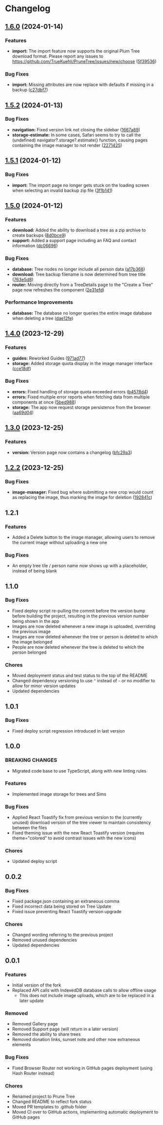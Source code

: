 # Changelog

## [1.6.0](https://github.com/TrueKuehli/PruneTree/compare/v1.5.2...v1.6.0) (2024-01-14)


### Features

* **import:** The import feature now supports the original Plum Tree download format. Please report any issues to https://github.com/TrueKuehli/PruneTree/issues/new/choose ([5f39536](https://github.com/TrueKuehli/PruneTree/commit/5f395361f794ce8bf232201ba55ca19029254f3e))


### Bug Fixes

* **import:** Missing attributes are now replace with defaults if missing in a backup ([c27dbf7](https://github.com/TrueKuehli/PruneTree/commit/c27dbf7de4f16d9b5fefed4faa6cde21514aed23))

## [1.5.2](https://github.com/TrueKuehli/PruneTree/compare/v1.5.1...v1.5.2) (2024-01-13)


### Bug Fixes

* **navigation:** Fixed version link not closing the sidebar ([1667a89](https://github.com/TrueKuehli/PruneTree/commit/1667a8903fcf356484fee232af6f0e39fc9a7aec))
* **storage-estimate:** In some cases, Safari seems to try to call the (undefined) navigator?.storage?.estimate() function, causing pages containing the image manager to not render ([2271425](https://github.com/TrueKuehli/PruneTree/commit/227142584c64b4ac180adcb683332dc90d0a8794))

## [1.5.1](https://github.com/TrueKuehli/PruneTree/compare/v1.5.0...v1.5.1) (2024-01-12)


### Bug Fixes

* **import:** The import page no longer gets stuck on the loading screen when selecting an invalid backup zip file ([3f1b141](https://github.com/TrueKuehli/PruneTree/commit/3f1b141a14149e699e7014155bc97a0046c5f100))

## [1.5.0](https://github.com/TrueKuehli/PruneTree/compare/v1.4.0...v1.5.0) (2024-01-12)


### Features

* **download:** Added the ability to download a tree as a zip archive to create backups ([8d0bce9](https://github.com/TrueKuehli/PruneTree/commit/8d0bce93fb65c63943d67c31fe8eed73f9fcc3e9))
* **support:** Added a support page including an FAQ and contact information ([dc06696](https://github.com/TrueKuehli/PruneTree/commit/dc06696c7b66fef926144d98be18766f7d29730f))


### Bug Fixes

* **database:** Tree nodes no longer include all person data ([a17b368](https://github.com/TrueKuehli/PruneTree/commit/a17b368ec455150de724a398e0f9835d8ab407a1))
* **download:** Tree backup filename is now determined from tree title ([763e5d8](https://github.com/TrueKuehli/PruneTree/commit/763e5d8c2b7d8c31e567cdd3f35843ecf1ea3be8))
* **router:** Moving directly from a TreeDetails page to the "Create a Tree" page now refreshes the component ([2e31efd](https://github.com/TrueKuehli/PruneTree/commit/2e31efdfdd8c6b72d41f8c6482228de4ce1144ce))


### Performance Improvements

* **database:** The database no longer queries the entire image database when deleting a tree ([dae12fe](https://github.com/TrueKuehli/PruneTree/commit/dae12fe930e3d4b585e64539d9c370402024266d))

## [1.4.0](https://github.com/TrueKuehli/PruneTree/compare/v1.3.0...v1.4.0) (2023-12-29)


### Features

* **guides:** Reworked Guides ([971ad77](https://github.com/TrueKuehli/PruneTree/commit/971ad778a841f06b4c1d096338d4adc5f846b7c7))
* **storage:** Added storage quota display in the image manager interface ([cce18df](https://github.com/TrueKuehli/PruneTree/commit/cce18df06fa27e122926d4f18f00209ea700d85b))


### Bug Fixes

* **errors:** Fixed handling of storage quota exceeded errors ([b4578d4](https://github.com/TrueKuehli/PruneTree/commit/b4578d4a5f3ef57af8d451f9426de5eb80ff8076))
* **errors:** Fixed multiple error reports when fetching data from multiple components at once ([5bed988](https://github.com/TrueKuehli/PruneTree/commit/5bed988a08ed50b30c08eb04790a7e01d6994786))
* **storage:** The app now request storage persistence from the browser ([aa69d04](https://github.com/TrueKuehli/PruneTree/commit/aa69d04a45b00ea0d9c658c07131e1507ee34727))

## [1.3.0](https://github.com/TrueKuehli/PruneTree/compare/v1.2.2...v1.3.0) (2023-12-25)


### Features

* **version:** Version page now contains a changelog ([bfc29a3](https://github.com/TrueKuehli/PruneTree/commit/bfc29a3462128495d69a6584f3e1e2eb6f0c8623))

## [1.2.2](https://github.com/TrueKuehli/PruneTree/compare/v1.2.1...v1.2.2) (2023-12-25)


### Bug Fixes

* **image-manager:** Fixed bug where submitting a new crop would count as replacing the image, thus marking the image for deletion ([192841c](https://github.com/TrueKuehli/PruneTree/commit/192841cb094bf772c65d8625392c4629a9f60c09))

## 1.2.1


### Features

* Added a Delete button to the image manager, allowing users to remove the current image without uploading a new one

### Bug Fixes

* An empty tree tile / person name now shows up with a placeholder, instead of being blank


## 1.1.0


### Bug Fixes

* Fixed deploy script re-pulling the commit before the version bump before building the project, resulting in the
previous version number being shown in the app
* Images are now deleted whenever a new image is uploaded, overriding the previous image
* Images are now deleted whenever the tree or person is deleted to which the image belonged
* People are now deleted whenever the tree is deleted to which the person belonged

### Chores

* Moved deployment status and test status to the top of the README
* Changed dependency versioning to use `^` instead of `~` or no modifier to allow for minor version updates
* Updated dependencies

## 1.0.1


### Bug Fixes

* Fixed deploy script regression introduced in last version

## 1.0.0


### BREAKING CHANGES

* Migrated code base to use TypeScript, along with new linting rules

### Features

* Implemented image storage for trees and Sims

### Bug Fixes

* Applied React Toastify fix from previous version to the (currently unused) download version of the tree viewer 
to maintain consistency between the files
* Fixed theming issue with the new React Toastify version (requires theme="colored" to avoid contrast issues with
the new icons)

### Chores

* Updated deploy script

## 0.0.2


### Bug Fixes
* Fixed package.json containing an extraneous comma
* Fixed incorrect data being stored on Tree Update
* Fixed issue preventing React Toastify version upgrade

### Chores
* Changed wording referring to the previous project
* Removed unused dependencies
* Updated dependencies

## 0.0.1

### Features

* Initial version of the fork
* Replaced API calls with IndexedDB database calls to allow offline usage
  * This does not include image uploads, which are to be replaced in a later update

### Removed

* Removed Gallery page
* Removed Support page (will return in a later version)
* Removed the ability to share trees
* Removed donation links, sunset note and other now extraneous elements

### Bug Fixes

* Fixed Browser Router not working in GitHub pages deployment (using Hash Router instead)

### Chores

* Renamed project to Prune Tree
* Changed README to reflect fork status
* Moved PR templates to .github folder
* Moved CI over to GitHub actions, implementing automatic deployment to GitHub pages
